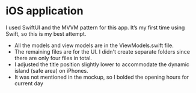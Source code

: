 #  iOS application
I used SwiftUI and the MVVM pattern for this app. It’s my first time using Swift, so this is my best attempt.
- All the models and view models are in the ViewModels.swift file.
- The remaining files are for the UI. I didn't create separate folders since there are only four files in total.
- I adjusted the title position slightly lower to accommodate the dynamic island (safe area) on iPhones.
- It was not mentioned in the mockup, so I bolded the opening hours for current day
    

